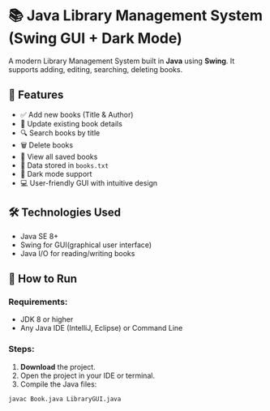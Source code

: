 # 📚 Java Library Management System (Swing GUI + Dark Mode)

A modern Library Management System built in **Java** using **Swing**. It supports adding, editing, searching, deleting books.

## 🔧 Features

- ✅ Add new books (Title & Author)
- 📝 Update existing book details
- 🔍 Search books by title
- 🗑️ Delete books
- 📄 View all saved books
- 💾 Data stored in `books.txt`
- 🌙 Dark mode support
- 💻 User-friendly GUI with intuitive design


## 🛠️ Technologies Used

- Java SE 8+
- Swing for GUI(graphical user interface)
- Java I/O for reading/writing books


## 🚀 How to Run

### Requirements:
- JDK 8 or higher
- Any Java IDE (IntelliJ, Eclipse) or Command Line

### Steps:

1. **Download** the project.
2. Open the project in your IDE or terminal.
3. Compile the Java files:

```bash
javac Book.java LibraryGUI.java
